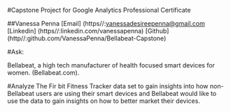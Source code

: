 
#Capstone Project for Google Analytics Professional Certificate

##Vanessa Penna
[Email] (https//:vanessadesireepenna@gmail.com
[Linkedin] (https//:linkedin.com/vanessapenna)
[Github] (http//:github.com/VanessaPenna/Bellabeat-Capstone)


#Ask:

Bellabeat, a high tech manufacturer of health focused smart devices for women.
(Bellabeat.com).

#Analyze 
The Fir bit Fitness Tracker data set to gain insights into how non-Bellabeat users are using their smart devices and Bellabeat would like to use the data to gain insights on how to better market their devices.





